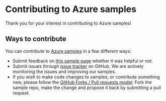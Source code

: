 # Contributing to Azure samples

Thank you for your interest in contributing to Azure samples!

## Ways to contribute

You can contribute to [Azure samples](https://azure.microsoft.com/documentation/samples/) in a few different ways:

- Submit feedback on [this sample page](https://azure.microsoft.com/documentation/samples/active-directory-dotnet-webapp-webapi-multitenant-openidconnect/) whether it was helpful or not.  
- Submit issues through [issue tracker](https://github.com/Azure-Samples/active-directory-dotnet-webapp-webapi-multitenant-openidconnect/issues) on GitHub. We are actively monitoring the issues and improving our samples.
- If you wish to make code changes to samples, or contribute something new, please follow the [GitHub Forks / Pull requests model](https://help.github.com/articles/fork-a-repo/): Fork the sample repo, make the change and propose it back by submitting a pull request.
